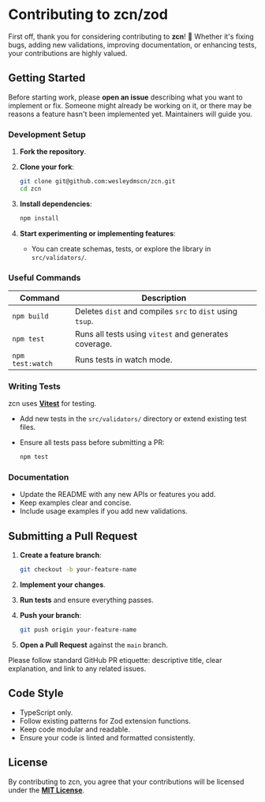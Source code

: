 # Contributing to zcn/zod

First off, thank you for considering contributing to **zcn**! 🎉
Whether it's fixing bugs, adding new validations, improving documentation, or enhancing tests, your contributions are highly valued.

## Getting Started

Before starting work, please **open an issue** describing what you want to implement or fix. Someone might already be working on it, or there may be reasons a feature hasn't been implemented yet. Maintainers will guide you.

### Development Setup

1. **Fork the repository**.
2. **Clone your fork**:

   ```bash
   git clone git@github.com:wesleydmscn/zcn.git
   cd zcn
   ```
3. **Install dependencies**:

   ```bash
   npm install
   ```
4. **Start experimenting or implementing features**:

   * You can create schemas, tests, or explore the library in `src/validators/`.

### Useful Commands

| Command            | Description                                                           |
| ------------------ | --------------------------------------------------------------------- |
| `npm build`        | Deletes `dist` and compiles `src` to `dist` using `tsup`.               |
| `npm test`         | Runs all tests using `vitest` and generates coverage.                 |
| `npm test:watch`   | Runs tests in watch mode.                                             |

### Writing Tests

zcn uses [**Vitest**](https://vitest.dev/) for testing.

* Add new tests in the `src/validators/` directory or extend existing test files.
* Ensure all tests pass before submitting a PR:

  ```bash
  npm test
  ```

### Documentation

* Update the README with any new APIs or features you add.
* Keep examples clear and concise.
* Include usage examples if you add new validations.

## Submitting a Pull Request

1. **Create a feature branch**:

   ```bash
   git checkout -b your-feature-name
   ```
2. **Implement your changes**.
3. **Run tests** and ensure everything passes.
4. **Push your branch**:

   ```bash
   git push origin your-feature-name
   ```
5. **Open a Pull Request** against the `main` branch.

Please follow standard GitHub PR etiquette: descriptive title, clear explanation, and link to any related issues.

## Code Style

* TypeScript only.
* Follow existing patterns for Zod extension functions.
* Keep code modular and readable.
* Ensure your code is linted and formatted consistently.

## License

By contributing to zcn, you agree that your contributions will be licensed under the [**MIT License**](LICENSE).
